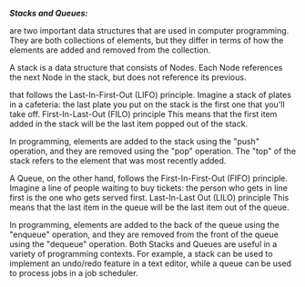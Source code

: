 **_Stacks and Queues:_**

 are two important data structures that are used in computer programming. They are both collections of elements, but they differ in terms of how the elements are added and removed from the collection.


A stack is a data structure that consists of Nodes. Each Node references the next Node in the stack, but does not reference its previous. 

that follows the Last-In-First-Out (LIFO) principle. Imagine a stack of plates in a cafeteria: the last plate you put on the stack is the first one that you'll take off.
First-In-Last-Out (FILO) principle This means that the first item added in the stack will be the last item popped out of the stack.

In programming, elements are added to the stack using the "push" operation, and they are removed using the "pop" operation. The "top" of the stack refers to the element that was most recently added.

A Queue, on the other hand, follows the First-In-First-Out (FIFO) principle. Imagine a line of people waiting to buy tickets: the person who gets in line first is the one who gets served first.
Last-In-Last Out (LILO)  principle This means that the last item in the queue will be the last item out of the queue.

In programming, elements are added to the back of the queue using the "enqueue" operation, and they are removed from the front of the queue using the "dequeue" operation.
Both Stacks and Queues are useful in a variety of programming contexts. For example, a stack can be used to implement an undo/redo feature in a text editor, while a queue can be used to process jobs in a job scheduler.
